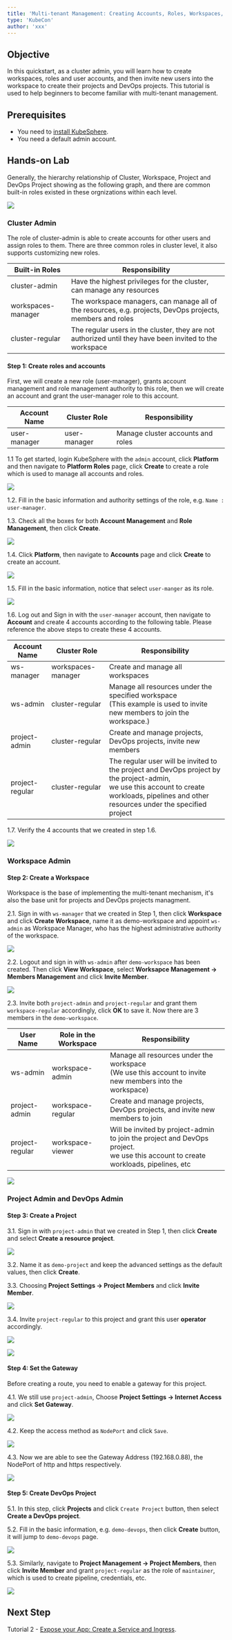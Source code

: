 ```yaml
---
title: 'Multi-tenant Management: Creating Accounts, Roles, Workspaces, Projects and DevOps Projects'
type: 'KubeCon'
author: 'xxx'
---
```


## Objective

In this quickstart, as a cluster admin, you will learn how to create workspaces, roles and user accounts, and then invite new users into the workspace to create their projects and DevOps projects. This tutorial is used to help beginners to become familiar with multi-tenant management.

## Prerequisites

- You need to [install KubeSphere](https://kubesphere.io/en/install).
- You need a default admin account.

## Hands-on Lab

Generally, the hierarchy relationship of Cluster, Workspace, Project and DevOps Project showing as the following graph, and there are common built-in roles existed in these orgnizations within each level.

![](https://pek3b.qingstor.com/kubesphere-docs/png/20190716231511.png)

### Cluster Admin

The role of cluster-admin is able to create accounts for other users and assign roles to them. There are three common roles in cluster level, it also supports customizing new roles.

| Built-in Roles     | Responsibility                                                                                             |
| ------------------ | ---------------------------------------------------------------------------------------------------------- |
| cluster-admin      | Have the highest privileges for the cluster, can manage any resources                                      |
| workspaces-manager | The workspace managers, can manage all of the resources, e.g. projects, DevOps projects, members and roles |
| cluster-regular    | The regular users in the cluster, they are not authorized until they have been invited to the workspace    |

#### Step 1: Create roles and accounts

First, we will create a new role (user-manager), grants account management and role management authority to this role, then we will create an account and grant the user-manager role to this account.

| Account Name | Cluster Role | Responsibility                    |
| ------------ | ------------ | --------------------------------- |
| user-manager | user-manager | Manage cluster accounts and roles |

1.1 To get started, login KubeSphere with the `admin` account, click **Platform** and then navigate to **Platform Roles** page, click **Create** to create a role which is used to manage all accounts and roles.

![](https://pek3b.qingstor.com/kubesphere-docs/png/20190716112614.png)

1.2. Fill in the basic information and authority settings of the role, e.g. `Name : user-manager`.

1.3. Check all the boxes for both **Account Management** and **Role Management**, then click **Create**.

![](https://pek3b.qingstor.com/kubesphere-docs/png/20190716112826.png)

1.4. Click **Platform**, then navigate to **Accounts** page and click **Create** to create an account.

![](https://pek3b.qingstor.com/kubesphere-docs/png/20190716112945.png)

1.5. Fill in the basic information, notice that select `user-manger` as its role.

![](https://pek3b.qingstor.com/kubesphere-docs/png/20190716113050.png)

1.6. Log out and Sign in with the `user-manager` account, then navigate to **Account** and create 4 accounts according to the following table. Please reference the above steps to create these 4 accounts.

| Account Name    | Cluster Role       | Responsibility                                                                                                                                                                                   |
| --------------- | ------------------ | ------------------------------------------------------------------------------------------------------------------------------------------------------------------------------------------------ |
| ws-manager      | workspaces-manager | Create and manage all workspaces                                                                                                                                                                 |
| ws-admin        | cluster-regular    | Manage all resources under the specified workspace<br> (This example is used to invite new members to join the workspace.)                                                                       |
| project-admin   | cluster-regular    | Create and manage projects, DevOps projects, invite new members                                                                                                                                  |
| project-regular | cluster-regular    | The regular user will be invited to the project and DevOps project by the project-admin, <br> we use this account to create workloads, pipelines and other resources under the specified project |

1.7. Verify the 4 accounts that we created in step 1.6.

![](https://pek3b.qingstor.com/kubesphere-docs/png/20190716114245.png)

### Workspace Admin

#### Step 2: Create a Workspace

Workspace is the base of implementing the multi-tenant mechanism, it's also the base unit for projects and DevOps projects managment.

2.1. Sign in with `ws-manager` that we created in Step 1, then click **Workspace** and click **Create Workspace**, name it as demo-workspace and appoint `ws-admin` as Workspace Manager, who has the highest administrative authority of the workspace.

![](https://pek3b.qingstor.com/kubesphere-docs/png/20190716130007.png)

2.2. Logout and sign in with `ws-admin` after `demo-workspace` has been created. Then click **View Workspace**, select **Worksapce Management → Members Management** and click **Invite Member**.

![](https://pek3b.qingstor.com/kubesphere-docs/png/20190716130330.png)

2.3. Invite both `project-admin` and `project-regular` and grant them `workspace-regular` accordingly, click **OK** to save it. Now there are 3 members in the `demo-workspace`.

| User Name       | Role in the Workspace | Responsibility                                                                                                                        |
| --------------- | --------------------- | ------------------------------------------------------------------------------------------------------------------------------------- |
| ws-admin        | workspace-admin       | Manage all resources under the workspace<br> (We use this account to invite new members into the workspace)                           |
| project-admin   | workspace-regular     | Create and manage projects, DevOps projects, and invite new members to join                                                           |
| project-regular | workspace-viewer      | Will be invited by project-admin to join the project and DevOps project. <br> we use this account to create workloads, pipelines, etc |

![](https://pek3b.qingstor.com/kubesphere-docs/png/20190716130517.png)

### Project Admin and DevOps Admin

#### Step 3: Create a Project

3.1. Sign in with `project-admin` that we created in Step 1, then click **Create** and select **Create a resource project**.

![](https://pek3b.qingstor.com/kubesphere-docs/png/20190716131852.png)

3.2. Name it as `demo-project` and keep the advanced settings as the default values, then click **Create**.

3.3. Choosing **Project Settings → Project Members** and click **Invite Member**.

![](https://pek3b.qingstor.com/kubesphere-docs/png/20190716132750.png)

3.4. Invite `project-regular` to this project and grant this user **operator** accordingly.

![](https://pek3b.qingstor.com/kubesphere-docs/png/20190716132840.png)

![](https://pek3b.qingstor.com/kubesphere-docs/png/20190716132920.png)

#### Step 4: Set the Gateway

Before creating a route, you need to enable a gateway for this project.

4.1. We still use `project-admin`, Choose **Project Settings → Internet Access** and click **Set Gateway**.

![](https://pek3b.qingstor.com/kubesphere-docs/png/20190716134430.png)

4.2. Keep the access method as `NodePort` and click `Save`.

![](https://pek3b.qingstor.com/kubesphere-docs/png/20190716134742.png)

4.3. Now we are able to see the Gateway Address (192.168.0.88), the NodePort of http and https respectively.

![](https://pek3b.qingstor.com/kubesphere-docs/png/20190716134849.png)

#### Step 5: Create DevOps Project

5.1. In this step, click **Projects** and click `Create Project` button, then select **Create a DevOps project**.

5.2. Fill in the basic information, e.g. `demo-devops`, then click **Create** button, it will jump to `demo-devops` page.

![](https://pek3b.qingstor.com/kubesphere-docs/png/20190716133420.png)

5.3. Similarly, navigate to **Project Management → Project Members**, then click **Invite Member** and grant `project-regular` as the role of `maintainer`, which is used to create pipeline, credentials, etc.

![](https://pek3b.qingstor.com/kubesphere-docs/png/20190716133626.png)

## Next Step

Tutorial 2 - [Expose your App: Create a Service and Ingress](ingress-demo.md).
